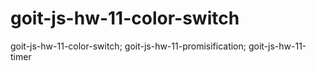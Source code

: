 # goit-js-hw-11-color-switch
goit-js-hw-11-color-switch; goit-js-hw-11-promisification; goit-js-hw-11-timer
